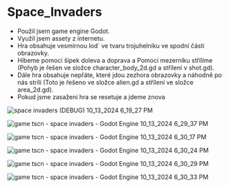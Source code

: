 # Space_Invaders
- Použil jsem game engine Godot.
- Využil jsem assety z internetu.
- Hra obsahuje vesmírnou lod´ ve tvaru trojuhelníku ve spodní části obrazovky.
- Híbeme pomocí šipek doleva a doprava a Pomocí mezerníku střílíme (Pohyb je řešen ve složce character_body_2d.gd a střílení v shot.gd).
- Dále hra obsahuje nepřáte, které jdou zezhora obrazovky a náhodně po nás strílí (Toto je řešeno ve složce alien.gd a střílení ve složce area_2d.gd).
- Pokud jsme zasaženi hra se resetuje a jdeme znova


![space invaders (DEBUG) 10_13_2024 6_19_27 PM](https://github.com/user-attachments/assets/1dfa836f-1b78-4a14-8b52-e49078427753)

![game tscn - space invaders - Godot Engine 10_13_2024 6_29_37 PM](https://github.com/user-attachments/assets/79fddb3f-29d1-40c1-985b-964626d170fa)

![game tscn - space invaders - Godot Engine 10_13_2024 6_30_17 PM](https://github.com/user-attachments/assets/0bd0e9ee-ec7f-4aed-b92a-5c0ba7265e2e)

![game tscn - space invaders - Godot Engine 10_13_2024 6_30_24 PM](https://github.com/user-attachments/assets/99df05dd-405a-4363-bfa3-2eb734b9bac6)

![game tscn - space invaders - Godot Engine 10_13_2024 6_30_29 PM](https://github.com/user-attachments/assets/e60f8fba-2222-48ba-9933-1c5793e4697b)

![game tscn - space invaders - Godot Engine 10_13_2024 6_30_33 PM](https://github.com/user-attachments/assets/49f11f8c-dbab-4aff-83a1-6d535d0b510b)

